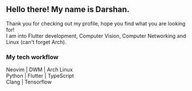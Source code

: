 ## Hello there! My name is Darshan.
Thank you for checking out my profile, hope you find what you are looking for!  
I am into Flutter development, Computer Vision, Computer Networking and Linux (can't forget Arch).

### My tech workflow
Neovim |   DWM   | Arch Linux  
Python | Flutter | TypeScript  
Clang  | Tensorflow 

<!--
**Darshan-H-E/Darshan-H-E** is a ✨ _special_ ✨ repository because its `README.md` (this file) appears on your GitHub profile.

Here are some ideas to get you started:

- 🔭 I’m currently working on ...
- 🌱 I’m currently learning ...
- 👯 I’m looking to collaborate on ...
- 🤔 I’m looking for help with ...
- 💬 Ask me about ...
- 📫 How to reach me: ...
- 😄 Pronouns: ...
- ⚡ Fun fact: ...
-->
